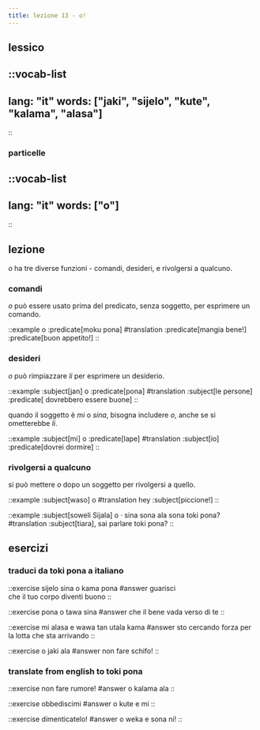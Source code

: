 ```yaml
---
title: lezione 13 - o! 
---
```

## lessico
::vocab-list
---
lang: "it"
words: ["jaki", "sijelo", "kute", "kalama", "alasa"]
---
::

### particelle
::vocab-list
---
lang: "it"
words: ["o"]
---
::

## lezione
*o* ha tre diverse funzioni - comandi, desideri, e rivolgersi a qualcuno.

### comandi
*o* può essere usato prima del predicato, senza soggetto, per esprimere un comando. 

::example
o :predicate[moku pona]
#translation
:predicate[mangia bene!] <br>
:predicate[buon appetito!]
::

### desideri

*o* può rimpiazzare *li* per esprimere un desiderio.

::example
:subject[jan] o :predicate[pona]
#translation
:subject[le persone] :predicate[ dovrebbero essere buone]
::

quando il soggetto è *mi* o *sina*, bisogna includere *o*, anche se si ometterebbe *li*. 

::example
:subject[mi] o :predicate[lape]
#translation
:subject[io] :predicate[dovrei dormire]
::

### rivolgersi a qualcuno
si può mettere *o* dopo un soggetto per rivolgersi a quello.

::example
:subject[waso] o
#translation
hey :subject[piccione!]
::

::example
:subject[soweli Sijala] o · sina sona ala sona toki pona?
#translation
:subject[tiara], sai parlare toki pona?
::

## esercizi
### traduci da toki pona a italiano
::exercise
sijelo sina o kama pona
#answer
guarisci \
che il tuo corpo diventi buono
::

::exercise
pona o tawa sina
#answer
che il bene vada verso di te
::

::exercise
mi alasa e wawa tan utala kama
#answer
sto cercando forza per la lotta che sta arrivando
::

::exercise
o jaki ala
#answer
non fare schifo!
::

### translate from english to toki pona
::exercise
non fare rumore!
#answer
o kalama ala
::

::exercise
obbediscimi
#answer
o kute e mi
::

::exercise
dimenticatelo!
#answer
o weka e sona ni!
::